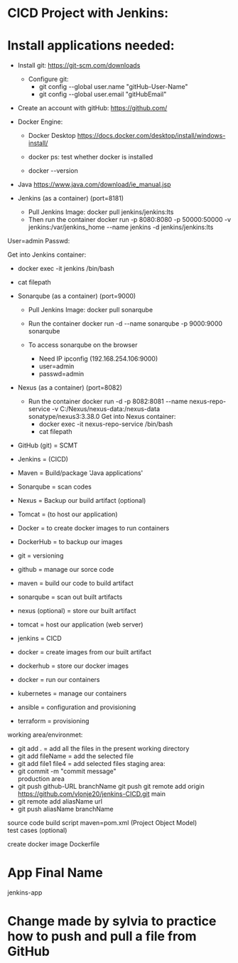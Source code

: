 CICD Project with Jenkins:  
==========================

# Install applications needed: 
- Install git: 
  https://git-scm.com/downloads 

  - Configure git: 
    - git config --global user.name "gitHub-User-Name"
    - git config --global user.email "gitHubEmail"

- Create an account with gitHub: 
  https://github.com/ 

- Docker Engine: 
  - Docker Desktop 
  https://docs.docker.com/desktop/install/windows-install/ 

  - docker ps: test whether docker is installed 
  - docker --version 

- Java 
  https://www.java.com/download/ie_manual.jsp 

- Jenkins (as a container) (port=8181) 
  - Pull Jenkins Image: 
    docker pull jenkins/jenkins:lts
  - Then run the container 
    docker run -p 8080:8080 -p 50000:50000 -v jenkins:/var/jenkins_home --name jenkins -d jenkins/jenkins:lts

User=admin 
Passwd: 

Get into Jenkins container: 
 - docker exec -it jenkins /bin/bash 
 - cat filepath 


- Sonarqube (as a container) (port=9000)
  - Pull Jenkins Image:
    docker pull sonarqube 
  - Run the container 
    docker run -d --name sonarqube -p 9000:9000 sonarqube 

  - To access sonarqube on the browser
    - Need IP 
      ipconfig 
      (192.168.254.106:9000)
    - user=admin 
    - passwd=admin 

- Nexus (as a container) (port=8082)
  - Run the container 
    docker run -d -p 8082:8081 --name nexus-repo-service -v C:/Nexus/nexus-data:/nexus-data sonatype/nexus3:3.38.0
  Get into Nexus container: 
    - docker exec -it nexus-repo-service /bin/bash 
    - cat filepath



- GitHub (git) = SCMT  
- Jenkins = (CICD)
- Maven = Build/package 'Java applications' 
- Sonarqube = scan codes 
- Nexus = Backup our build artifact (optional)
- Tomcat = (to host our application)

- Docker = to create docker images
           to run containers 
- DockerHub = to backup our images  



- git = versioning 
- github = manage our sorce code 
- maven = build our code to build artifact 
- sonarqube = scan out built artifacts 
- nexus (optional) = store our built artifact
- tomcat = host our application (web server) 
- jenkins = CICD
- docker = create images from our built artifact 
- dockerhub = store our docker images 
- docker = run our containers 
- kubernetes = manage our containers 

- ansible = configuration and provisioning 
- terraform = provisioning 


working area/environmet: 
 - git add . = add all the files in the present working directory 
 - git add fileName = add the selected file 
 - git add file1 file4 = add selected files 
staging area: 
 - git commit -m "commit message"  
production area 
 - git push github-URL branchName 
   git push git remote add origin https://github.com/vlonje20/jenkins-CICD.git main 
 - git remote add aliasName url 
 - git push aliasName branchName 


 source code 
 build script
    maven=pom.xml (Project Object Model)  
 test cases (optional)

 create docker image 
 Dockerfile

 # App Final Name 
   jenkins-app

   
 #  Change made by sylvia to practice how to push and pull a file from GitHub